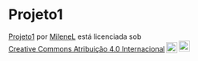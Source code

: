 # Projeto1

<p xmlns:cc="http://creativecommons.org/ns#" xmlns:dct="http://purl.org/dc/terms/"><a property="dct:title" rel="cc :attributionURL" href="https://milenel.github.io/Projeto1/">Projeto1</a> por <a rel="cc:attributionURL dct:creator" property="cc:attributionName" href="https: //github.com/MileneL">MileneL</a> está licenciada sob <a href="https://creativecommons.org/licenses/by/4.0/?ref=chooser-v1" target="_blank" rel= "license noopener noreferrer" style="display:inline-block;">Creative Commons Atribuição 4.0 Internacional<img style="height:22px!important;margin-left:3px;vertical-align:text-bottom;" src="https://mirrors.creativecommons.org/presskit/icons/cc.svg?ref=chooser-v1" alt=""><img style="height:22px!important;margin-left:3px;vertical -align:texto inferior;" src="https://mirrors.creativecommons.org/presskit/icons/by.svg?ref=chooser-v1" alt=""></a></p>
